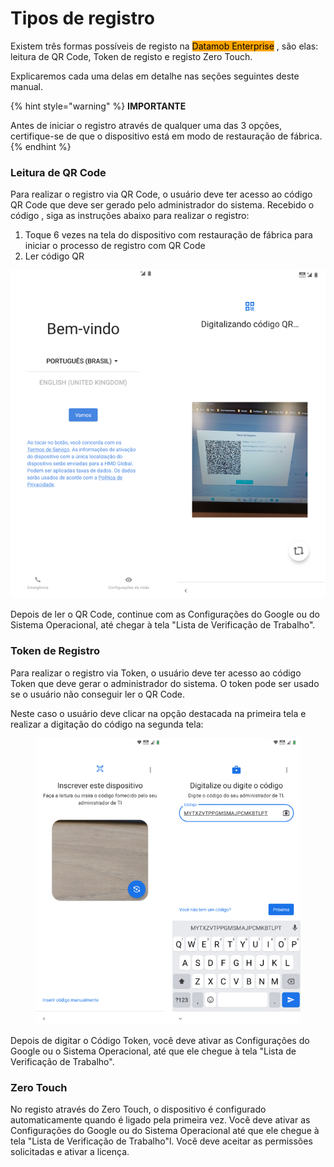 # Tipos de registro

Existem três formas possíveis de registo na <mark style="background-color:orange;">Datamob Enterprise</mark> , são elas: leitura de QR Code, Token de registo e registo Zero Touch.

Explicaremos cada uma delas em detalhe nas seções seguintes deste manual.

{% hint style="warning" %}
**IMPORTANTE**

Antes de iniciar o registro através de qualquer uma das 3 opções, certifique-se de que o dispositivo está em modo de restauração de fábrica.
{% endhint %}

### Leitura de QR Code <a href="#_heading-h.l6qpj4d57rap" id="_heading-h.l6qpj4d57rap"></a>

Para realizar o registro via QR Code, o usuário deve ter acesso ao código QR Code que deve ser gerado pelo administrador do sistema. Recebido o código , siga as instruções abaixo para realizar o registro:

1. Toque 6 vezes na tela do dispositivo com restauração de fábrica para iniciar o processo de registro com QR Code
2. Ler código QR

![](../.gitbook/assets/0.png)

Depois de ler o QR Code, continue com as Configurações do Google ou do Sistema Operacional, até chegar à tela "Lista de Verificação de Trabalho".

### Token de Registro <a href="#_heading-h.kf3m0tm2a87w" id="_heading-h.kf3m0tm2a87w"></a>

Para realizar o registro via Token, o usuário deve ter acesso ao código Token que deve gerar o administrador do sistema. O token pode ser usado se o usuário não conseguir ler o QR Code.

Neste caso o usuário deve clicar na opção destacada na primeira tela e realizar a digitação do código na segunda tela:

<figure><img src="../.gitbook/assets/1.png" alt="" width="462"><figcaption></figcaption></figure>

Depois de digitar o Código Token, você deve ativar as Configurações do Google ou o Sistema Operacional, até que ele chegue à tela "Lista de Verificação de Trabalho".

### Zero Touch <a href="#_heading-h.9i8dir7oa20o" id="_heading-h.9i8dir7oa20o"></a>

No registo através do Zero Touch, o dispositivo é configurado automaticamente quando é ligado pela primeira vez. Você deve ativar as Configurações do Google ou do Sistema Operacional até que ele chegue à tela "Lista de Verificação de Trabalho"l. Você deve aceitar as permissões solicitadas e ativar a licença.
